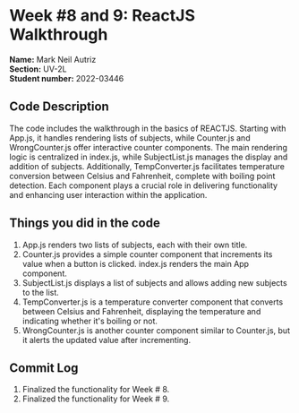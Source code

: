 # Week #8 and 9: ReactJS Walkthrough

**Name:** Mark Neil Autriz <br/>
**Section:** UV-2L <br/>
**Student number:** 2022-03446 <br/>

## Code Description

The code includes the walkthrough in the basics of REACTJS. Starting with App.js, it handles rendering lists of subjects, while Counter.js and WrongCounter.js offer interactive counter components. The main rendering logic is centralized in index.js, while SubjectList.js manages the display and addition of subjects. Additionally, TempConverter.js facilitates temperature conversion between Celsius and Fahrenheit, complete with boiling point detection. Each component plays a crucial role in delivering functionality and enhancing user interaction within the application.

## Things you did in the code

1. App.js renders two lists of subjects, each with their own title.
2. Counter.js provides a simple counter component that increments its value when a button is clicked.
index.js renders the main App component.
3. SubjectList.js displays a list of subjects and allows adding new subjects to the list.
4. TempConverter.js is a temperature converter component that converts between Celsius and Fahrenheit, displaying the temperature and indicating whether it's boiling or not.
5. WrongCounter.js is another counter component similar to Counter.js, but it alerts the updated value after incrementing.

## Commit Log

1. Finalized the functionality for Week # 8.
2. Finalized the functionality for Week # 9.
